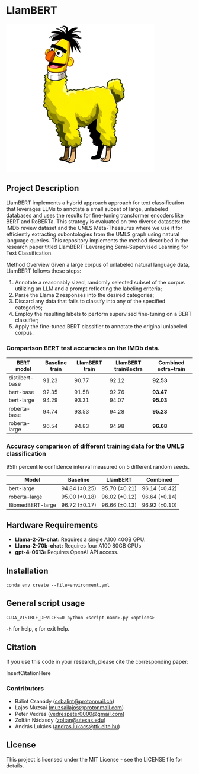 # LlamBERT
<p align="left">
  <img src="./plots/LlamBERT_DALL-E-3.png" alt="LlamBERT Logo" width="400">
</p>


## Project Description
LlamBERT implements a hybrid approach approach for text classification that leverages LLMs to annotate a small subset of large, unlabeled databases and uses the results for fine-tuning transformer encoders like BERT and RoBERTa. 
This strategy is evaluated on two diverse datasets: the IMDb review dataset and the UMLS Meta-Thesaurus where we use it for efficiently extracting subontologies from the UMLS graph using natural language queries.
This repository implements the method described in the research paper titled LlamBERT: Leveraging Semi-Supervised Learning for Text Classification.

Method Overview
Given a large corpus of unlabeled natural language data, LlamBERT follows these steps:

1. Annotate a reasonably sized, randomly selected subset of the corpus utilizing an LLM and a prompt reflecting the labeling criteria;
2. Parse the Llama 2 responses into the desired categories;
3. Discard any data that fails to classify into any of the specified categories;
4. Employ the resulting labels to perform supervised fine-tuning on a BERT classifier;
5. Apply the fine-tuned BERT classifier to annotate the original unlabeled corpus.

### Comparison BERT test accuracies on the IMDb data.

| BERT model    | Baseline train | LlamBERT train | LlamBERT train&extra | Combined extra+train |
|---------------|----------------|----------------|----------------------|----------------------|
| distilbert-base | 91.23         | 90.77         | 92.12               | **92.53**           |
| bert-base       | 92.35         | 91.58         | 92.76               | **93.47**           |
| bert-large      | 94.29         | 93.31         | 94.07               | **95.03**           |
| roberta-base    | 94.74         | 93.53         | 94.28               | **95.23**           |
| roberta-large   | 96.54         | 94.83         | 94.98               | **96.68**           |

### Accuracy comparison of different training data for the UMLS classification
95th percentile confidence interval measured on 5 different random seeds.

| Model            | Baseline         | LlamBERT        | Combined        |
|------------------|------------------|-----------------|-----------------|
| bert-large       | 94.84 (±0.25)    | 95.70 (±0.21)   | 96.14 (±0.42)   |
| roberta-large    | 95.00 (±0.18)    | 96.02 (±0.12)   | 96.64 (±0.14)   |
| BiomedBERT-large | 96.72 (±0.17)    | 96.66 (±0.13)   | 96.92 (±0.10)   |

## Hardware Requirements
+ **Llama-2-7b-chat:** Requires a single A100 40GB GPU.
+ **Llama-2-70b-chat:** Requires four A100 80GB GPUs
+ **gpt-4-0613:** Requires OpenAI API access.

## Installation
```
conda env create --file=environment.yml
```

## General script usage
```
CUDA_VISIBLE_DEVICES=0 python <script-name>.py <options>
```
`-h` for help, `q` for exit help.

## Citation
If you use this code in your research, please cite the corresponding paper:

InsertCitationHere

### Contributors
- Bálint Csanády (csbalint@protonmail.ch)
- Lajos Muzsai (muzsailajos@protonmail.com)
- Péter Vedres (vedrespeter0000@gmail.com)
- Zoltán Nádasdy (zoltan@utexas.edu)
- András Lukács (andras.lukacs@ttk.elte.hu)

## License
This project is licensed under the MIT License - see the LICENSE file for details.
